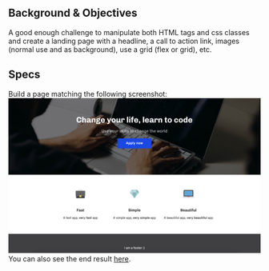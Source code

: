 ## Background & Objectives

A good enough challenge to manipulate both HTML tags and css classes and create a landing page with a headline, a call to action link, images (normal use and as background), use a grid (flex or grid), etc.

## Specs

Build a page matching the following screenshot:
![Here is what you should build in this challenge](images/end-result.png)
You can also see the end result [here](https://oussa.github.io/html-css-challenges/challenge3/solution/).
